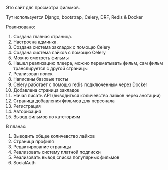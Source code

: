 Это сайт для просмотра фильмов.

Тут используется Django, bootstrap, Celery, DRF, Redis & Docker


Реализовано:

1. Создана главная страница.
2. Настроена админка.
3. Создана система закладок с помощю Celery
3. Создана система лайков с помощю Celery 
4. Можно смотреть фильмы
5. Нашел реализацию плеера, можно перематывать фильм, сам фильм транслируется с другой страницы
6. Реализован поиск
7. Написаны базовые тесты
8. Celery работает с помощю redis подключенным через Docker
9. Добавлена страница закладок
10. Начал писать API (выводиться количевство лайков через анотации)
11. Страница добавления фильмов для персонала
12. Регистрация
13. Авторизация
14. Вывод фильмов по категориям


В планах: 
1. Выводить общее количевство лайков
2. Cтраница профиля
3. Редактирование страницы
4. Реализовать систему платной подписки 
5. Реализовать вывод списка популярных фильмов
6. SocialAuth